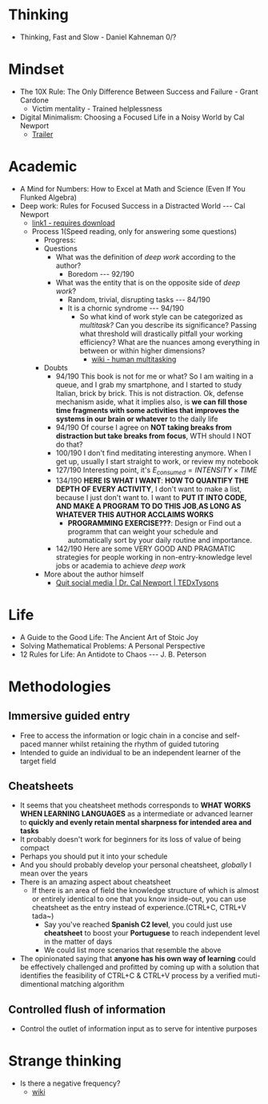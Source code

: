 # Thinking
- Thinking, Fast and Slow - Daniel Kahneman 0/?

# Mindset
- The 10X Rule: The Only Difference Between Success and Failure - Grant Cardone
  - Victim mentality - Trained helplessness
- Digital Minimalism: Choosing a Focused Life in a Noisy World by Cal Newport
  - [Trailer](http://bestbookbits.com/wp-content/uploads/2019/04/Digital-Minimalism-by-Cal-Newport.pdf)
# Academic
- A Mind for Numbers: How to Excel at Math and Science (Even If You Flunked Algebra)
- Deep work: Rules for Focused Success in a Distracted World --- Cal Newport
  - [link1 - requires download](https://github.com/kerenskybr/26_weeks_datascience/blob/master/Week-02-Numpy-Basic/Deep%20Work:%20Rules%20for%20focused%20success%20in%20a%20distracted%20world%20(%20PDFDrive.com%20).pdf)
  - Process 1(Speed reading, only for answering some questions)
    - Progress:
    - Questions
      - What was the definition of *deep work* according to the author?
        - Boredom --- 92/190
      - What was the entity that is on the opposite side of *deep work*?
        - Random, trivial, disrupting tasks --- 84/190
        - It is a chornic syndrome --- 94/190
          - So what kind of work style can be categorized as *multitask?* Can you describe its significance? Passing what threshold will drastically pitfall your working efficiency? What are the nuances among everything in between or within higher dimensions?
            - [wiki - human multitasking](https://en.wikipedia.org/wiki/Human_multitasking)
    - Doubts
      - 94/190 This book is not for me or what? So I am waiting in a queue, and I grab my smartphone, and I started to study Italian, brick by brick. This is not distraction. Ok, defense mechanism aside, what it implies also, is **we can fill those time fragments with some activities that improves the systems in our brain or whatever** to the daily life
      - 94/190 Of course I agree on **NOT taking breaks from distraction but take breaks from focus**, WTH should I NOT do that?
      - 100/190 I don't find meditating interesting anymore. When I get up, usually I start straight to work, or review my notebook
      - 127/190 Interesting point, it's $E_{consumed}=INTENSITY\times TIME$
      - 134/190 **HERE IS WHAT I WANT**: **HOW TO QUANTIFY THE DEPTH OF EVERY ACTIVITY**, I don't want to make a list, because I just don't want to. I want to **PUT IT INTO CODE, AND MAKE A PROGRAM TO DO THIS JOB**,**AS LONG AS WHATEVER THIS AUTHOR ACCLAIMS WORKS**
        - **PROGRAMMING EXERCISE???**: Design or Find out a programm that can weight your schedule and automatically sort by your daily routine and importance.
      - 142/190 Here are some VERY GOOD AND PRAGMATIC strategies for people working in non-entry-knowledge level jobs or academia to achieve *deep work*
    - More about the author himself
      - [Quit social media | Dr. Cal Newport | TEDxTysons](https://www.youtube.com/watch?v=3E7hkPZ-HTk)
# Life
- A Guide to the Good Life: The Ancient Art of Stoic Joy
- Solving Mathematical Problems: A Personal Perspective
- 12 Rules for Life: An Antidote to Chaos --- J. B. Peterson

# Methodologies
## Immersive guided entry
- Free to access the information or logic chain in a concise and self-paced manner whilst retaining the rhythm of guided tutoring
- Intended to guide an individual to be an independent learner of the target field
## Cheatsheets
- It seems that you cheatsheet methods corresponds to **WHAT WORKS WHEN LEARNING LANGUAGES** as a intermediate or advanced learner to **quickly and evenly retain mental sharpness for intended area and tasks**
- It probably doesn't work for beginners for its loss of value of being compact
- Perhaps you should put it into your schedule
- And you should probably develop your personal cheatsheet, *globally* I mean over the years
- There is an amazing aspect about cheatsheet
  - If there is an area of field the knowledge structure of which is almost or entirely identical to one that you know inside-out, you can use cheatsheet as the entry instead of experience.(CTRL+C, CTRL+V tada~)
    - Say you've reached **Spanish C2 level**, you could just use **cheatsheet** to boost your **Portuguese** to reach independent level in the matter of days
    - We could list more scenarios that resemble the above
- The opinionated saying that **anyone has his own way of learning** could be effectively challenged and profitted by coming up with a solution that identifies the feasibility of CTRL+C & CTRL+V process by a verified muti-dimentional matching algorithm
## Controlled flush of information
- Control the outlet of information input as to serve for intentive purposes
# Strange thinking
- Is there a negative frequency?
  - [wiki](https://en.wikipedia.org/wiki/Negative_frequency)